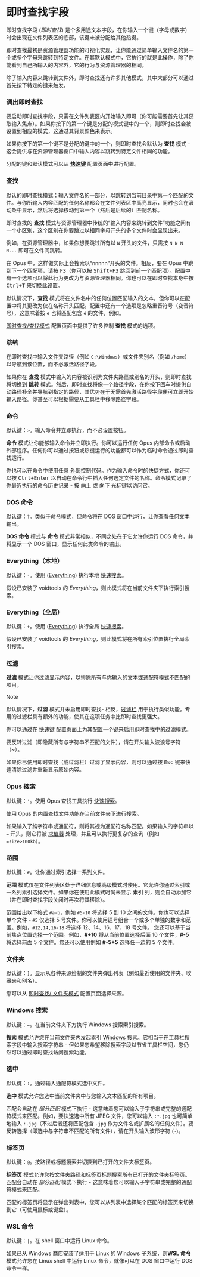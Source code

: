 # 即时查找字段

即时查找字段 (*即时查找*) 是个多用途文本字段，在你输入一个键（字母或数字）时会出现在文件列表区的底部，该键未被分配给其他热键。

即时查找最初是资源管理器功能的可视化实现，让你能通过简单输入文件名的第一个或多个字母来跳转到特定文件。在其默认模式中，它执行的就是此操作，除了你能看到自己所输入的内容外，它的行为与资源管理器的相同。

除了输入内容来跳转到文件外，即时查找还有许多其他模式，其中大部分可以通过首先按下特定的键来触发。

### 调出即时查找

要启动即时查找字段，只需在文件列表区内开始输入即可（你可能需要首先让其获取输入焦点）。如果你按下的第一个键是分配的模式键中的一个，则即时查找会被设置到相应的模式，这通过其背景颜色来表示。

如果你按下的第一个键不是分配的键中的一个，则即时查找会默认为 **查找** 模式 - 这会提供与在资源管理器窗口中输入内容以跳转到特定文件相同的功能。

分配的键和默认模式可以从 **[快速键](/Manual/preferences/preferences_categories/filtering_and_sorting/quick_keys.zh.md)** 配置页面中进行配置。

### 查找

默认的即时查找模式；输入文件名的一部分，以跳转到当前目录中第一个匹配的文件。与你所输入内容匹配的任何名称都会在文件列表区中高亮显示，同时也会在滚动条中显示，然后将选择移动到第一个（然后是后续的）匹配名称。

即时查找的 **查找** 模式与资源管理器中传统的“输入内容来跳转到文件”功能之间有一个小区别，这个区别在你要跳过以相同字母开头的多个文件时会显现出来。

例如，在资源管理器中，如果你想要跳过所有以 `N` 开头的文件，只需按 `N N N N...` 即可在文件间跳转。

在 Opus 中，这样做实际上会搜索以“nnnnn”开头的文件。相反，要在 Opus 中跳到下一个匹配项，请按 <kbd>F3</kbd>（你可以按 <kbd>Shift+F3</kbd> 跳回到前一个匹配项）。配置中有一个选项可以将此行为更改为与资源管理器相同。你也可以在即时查找本身中按 <kbd>Ctrl+T</kbd> 来切换此设置。

默认情况下，**查找** 模式将在文件名中的任何位置匹配输入的文本，但你可以在配置中将其更改为仅在名称开头匹配。配置中还有一个选项是忽略重音符号（变音符号），这意味着按 `e` 也将匹配包含 `é` 的文件，例如。

[即时查找/查找模式](/Manual/preferences/preferences_categories/filtering_and_sorting/find_as_you_type/find_mode.zh.md) 配置页面中提供了许多控制 **查找** 模式的选项。

### 跳转

在即时查找中输入文件夹路径（例如 `C:\Windows`）或文件夹别名（例如 `/home`）以导航到该位置，而不必激活路径字段。

如果你在 **查找** 模式中输入的内容被识别为文件夹路径或别名的开头，则即时查找将切换到 **跳转** 模式。然后，即时查找将像一个路径字段，在你按下回车时提供自动路径补全并导航到指定的路径，其优势在于无需首先激活路径字段便可立即开始输入路径。你甚至可以根据需要从工具栏中移除路径字段。

### 命令

默认键：`>`。输入命令并立即执行，而不必设置按钮。

**命令** 模式让你能够输入命令并立即执行。你可以运行任何 Opus 内部命令或启动外部程序。任何你可以通过按钮或热键运行的功能都可以作为临时命令通过即时查找运行。

你也可以在命令中使用任意 [外部控制代码](/Manual/reference/command_reference/external_control_codes/README.zh.md)。作为输入命令时的快捷方式，你还可以按 <kbd>Ctrl+Enter</kbd> 以自动在命令行中插入任何选定文件的名称。命令模式记录了你最近执行的命令历史记录 - 按 <kbd>向上</kbd> 或 <kbd>向下</kbd> 光标键以访问它。

### DOS 命令

默认键：`?`。类似于命令模式，但命令将在 DOS 窗口中运行，让你查看任何文本输出。

**DOS 命令** 模式与 **命令** 模式非常相似，不同之处在于它允许你运行 DOS 命令，并将显示一个 DOS 窗口，显示任何此类命令的输出。

### Everything（本地）

默认键：`-`。使用 ([Everything](https://www.voidtools.com)) 执行本地 [快速搜索](/Manual/basic_concepts/searching_and_filtering/windows_search.zh.md)。

假设已安装了 voidtools 的 *Everything*，则此模式将在当前文件夹下执行索引搜索。

### Everything（全局）

默认键：`+`。使用 ([Everything](https://www.voidtools.com)) 执行全局 [快速搜索](/Manual/basic_concepts/searching_and_filtering/windows_search.zh.md)。

假设已安装了 voidtools 的 *Everything*，则此模式将在所有索引位置执行全局索引搜索。

### 过滤

**过滤** 模式让你过滤显示内容，以排除所有与你输入的文本或通配符模式不匹配的项目。

> [!NOTE]
> 默认情况下，**过滤** 模式并未启用即时查找- 相反，[过滤栏](../searching_and_filtering/filter_bar.zh.md) 用于执行类似功能。专用的过滤栏具有额外的功能，使其在这项任务中比即时查找更强大。

你可以通过在 [快速键](/Manual/preferences/preferences_categories/filtering_and_sorting/quick_keys.zh.md) 配置页面上为其配置一个键来启用即时查找中的过滤模式。

要反转过滤（即隐藏所有与字符串不匹配的文件），请在开头输入波浪号字符（~）。

如果你已使用即时查找（或过滤栏）过滤了显示内容，则可以通过按 <kbd>Esc</kbd> 键来快速清除过滤并重新显示原始内容。

### Opus 搜索

默认键：`'`。使用 Opus 查找工具执行 [快速搜索](/Manual/basic-concepts/searching_and_filtering/windows_search.zh.md)。

使用 Opus 的内置查找文件功能在当前文件夹下进行搜索。

如果输入了纯字符串或通配符，则将其视为通配符名称匹配。如果输入的字符串以 `=` 开头，则它将被 [求值器](/Manual/evaluator/README.zh.md) 处理，并且可以执行更复杂的查询（例如 `=size>100kb`）。

### 范围

默认键：`#`。让你通过索引选择一系列文件。

**范围** 模式仅在文件列表区处于详细信息或高级模式时使用。它允许你通过索引或一系列索引选择文件。如果你在使用此模式时尚未显示 **索引** 列，则会自动添加它（并在即时查找字段关闭时再次将其移除）。

范围给出以下格式 `#a-b`，例如 `#5-10` 将选择 5 到 10 之间的文件。你也可以选择单个文件 - `#5` 仅选择 5 号文件。你可以使用逗号组合一个或多个单独的数字和范围。例如，`#12,14,16-18` 将选择 12、14、16、17、18 号文件。
您还可以基于当前焦点位置选择一个范围。例如，**\#+10** 将从当前位置选择后面 10 个文件，**\#-5** 将选择前面 5 个文件。您还可以使用例如 **\#-5+5** 选择任一边的 5 个文件。

### 文件夹

默认键：`]`。显示从各种来源绘制的文件夹弹出列表（例如最近使用的文件夹、收藏夹和别名）。

您可以从 [即时查找/ 文件夹模式](/Manual/preferences/preferences_categories/filtering_and_sorting/find_as_you_type/folders_mode.zh.md) 配置页面选择来源。

### Windows 搜索

默认键：`=`。在当前文件夹下方执行 Windows 搜索索引搜索。

**搜索** 模式允许您在当前文件夹内发起索引 [Windows 搜索](../searching_and_filtering/windows_search.zh.md)。它相当于在工具栏搜索字段中输入搜索字符串 - 但如果您希望移除搜索字段以节省工具栏空间，您仍然可以通过即时查找访问搜索功能。

### 选中

默认键：`:`。通过输入通配符模式选中文件。

**选中** 模式允许您选中当前文件夹中与您输入文本匹配的所有项目。

匹配会自动在 *部分匹配* 模式下执行 - 这意味着您可以输入子字符串或完整的通配符模式来匹配。例如，要快速选中所有 JPEG 文件，您可以输入 `:*.jpg` 也可简单地输入 `:.jpg`（不过后者还将匹配包含 `.jpg` 作为文件名或扩展名的任何文件）。要反转选择（即选中与字符串不匹配的所有文件），请在开头输入波形字符 (`~`)。

### 标签页

默认键：`@`。按路径或标题搜索并切换到已打开的文件夹标签页。

**标签页** 模式允许您按文件夹路径和标签页标题搜索所有已打开的文件夹标签页。匹配会自动在 *部分匹配* 模式下执行 - 这意味着您可以输入子字符串或完整的通配符模式来匹配。

匹配的标签页将显示在弹出列表中，您可以从列表中选择某个匹配的标签页来切换到它（可使用鼠标或键盘）。

### WSL 命令

默认键：`|`。在 shell 窗口中运行 Linux 命令。

如果已从 Windows 商店安装了适用于 Linux 的 Windows 子系统，则**WSL 命令** 模式允许您在 Linux shell 中运行 Linux 命令，就像可以在 DOS 窗口中运行 DOS 命令一样。